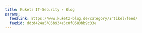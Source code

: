 ```yaml
---
title: Kuketz IT-Security » Blog
params:
  feedlink: https://www.kuketz-blog.de/category/artikel/feed/
  feedid: dd2d424a5785b934e5c0f0580bb9c33e
---
```

